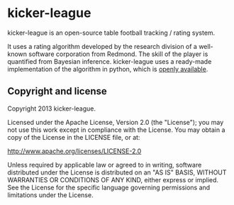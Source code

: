 kicker-league
=============

kicker-league is an open-source table football tracking / rating system.

It uses a rating algorithm developed by the research division of a well-known
software corporation from Redmond.
The skill of the player is quantified from Bayesian inference.
kicker-league uses a ready-made implementation of the algorithm in python, which
is [openly available](http://trueskill.org/).

Copyright and license
---------------------

Copyright 2013 kicker-league.

Licensed under the Apache License, Version 2.0 (the "License");
you may not use this work except in compliance with the License.
You may obtain a copy of the License in the LICENSE file, or at:

   http://www.apache.org/licenses/LICENSE-2.0

Unless required by applicable law or agreed to in writing, software
distributed under the License is distributed on an "AS IS" BASIS,
WITHOUT WARRANTIES OR CONDITIONS OF ANY KIND, either express or implied.
See the License for the specific language governing permissions and
limitations under the License.
